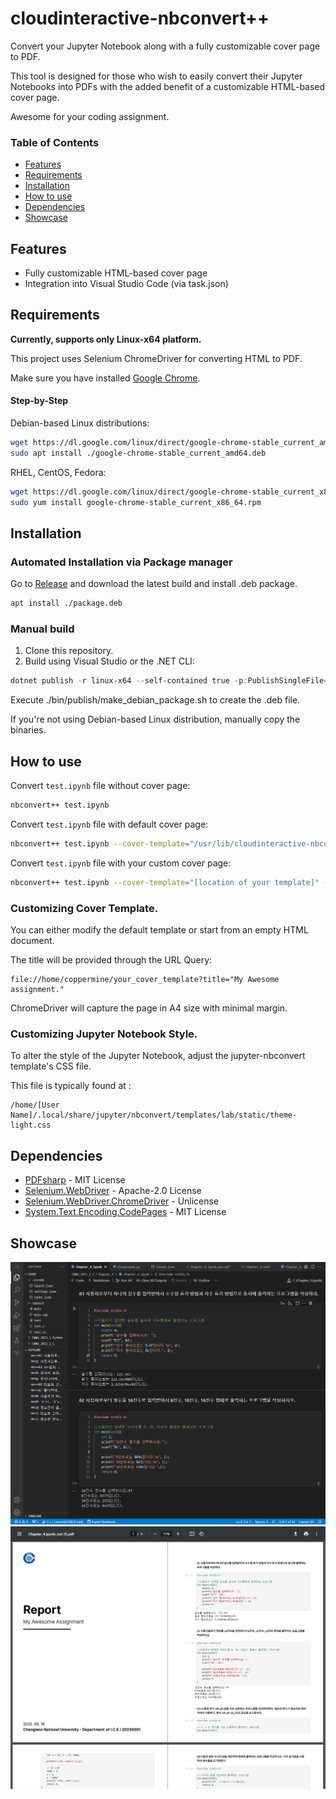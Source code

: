 # cloudinteractive-nbconvert++

Convert your Jupyter Notebook along with a fully customizable cover page to PDF.

This tool is designed for those who wish to easily convert their Jupyter Notebooks into PDFs with the added benefit of a customizable HTML-based cover page.

Awesome for your coding assignment.

### Table of Contents
* [Features](#features)
* [Requirements](#requirements)
* [Installation](#installation)
* [How to use](#how-to-use)
* [Dependencies](#dependencies)
* [Showcase](#showcase)




## Features
* Fully customizable HTML-based cover page
* Integration into Visual Studio Code (via task.json)

## Requirements
**Currently, supports only Linux-x64 platform.**

This project uses Selenium ChromeDriver for converting HTML to PDF.

Make sure you have installed [Google Chrome](https://www.google.com/chrome/).

#### Step-by-Step
Debian-based Linux distributions:

```bash
wget https://dl.google.com/linux/direct/google-chrome-stable_current_amd64.deb
sudo apt install ./google-chrome-stable_current_amd64.deb
```

RHEL, CentOS, Fedora:
```bash
wget https://dl.google.com/linux/direct/google-chrome-stable_current_x86_64.rpm
sudo yum install google-chrome-stable_current_x86_64.rpm
```

## Installation

### Automated Installation via Package manager
Go to [Release](https://github.com/Coppermine-SP/cloudinteractive-nbconvert/releases/) and download the latest build and install .deb package.

```bash
apt install ./package.deb
```

### Manual build
1. Clone this repository.
2. Build using Visual Studio or the .NET CLI:
```powershell
dotnet publish -r linux-x64 --self-contained true -p:PublishSingleFile=true
```

Execute ./bin/publish/make_debian_package.sh to create the .deb file.

If you're not using Debian-based Linux distribution, manually copy the binaries.

## How to use
Convert ```test.ipynb``` file without cover page:
```bash
nbconvert++ test.ipynb
```

Convert ```test.ipynb``` file with default cover page:
```bash
nbconvert++ test.ipynb --cover-template="/usr/lib/cloudinteractive-nbconbvert/default.html" --title="My Awesome assignment."
```

Convert ```test.ipynb``` file with your custom cover page:
```bash
nbconvert++ test.ipynb --cover-template="[location of your template]" --title="My Awesome assignment."
```
### Customizing Cover Template.
You can either modify the default template or start from an empty HTML document. 


The title will be provided through the URL Query:
```
file://home/coppermine/your_cover_template?title="My Awesome assignment."
```
ChromeDriver will capture the page in A4 size with minimal margin.

### Customizing Jupyter Notebook Style.
To alter the style of the Jupyter Notebook, adjust the jupyter-nbconvert template's CSS file.


This file is typically found at :
```
/home/[User Name]/.local/share/jupyter/nbconvert/templates/lab/static/theme-light.css
```

## Dependencies
* [PDFsharp](https://www.nuget.org/packages/PDFsharp/1.50.5147/) - MIT License
* [Selenium.WebDriver](https://www.nuget.org/packages/Selenium.WebDriver/4.12.4/) - Apache-2.0 License
* [Selenium.WebDriver.ChromeDriver](https://www.nuget.org/packages/Selenium.WebDriver.ChromeDriver/117.0.5938.6200/) - Unlicense
* [System.Text.Encoding.CodePages](https://www.nuget.org/packages/System.Text.Encoding.CodePages/7.0.0/) - MIT License
  
## Showcase 
 <img src="/images/code_sample.png">

 
 <img src="/images/pdf_sample.png">
